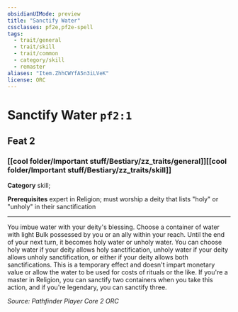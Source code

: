 ```yaml
---
obsidianUIMode: preview
title: "Sanctify Water"
cssclasses: pf2e,pf2e-spell
tags:
  - trait/general
  - trait/skill
  - trait/common
  - category/skill
  - remaster
aliases: "Item.ZhhCWYfA5n3iLVeK"
license: ORC
---
```

# Sanctify Water `pf2:1`
## Feat 2
### [[cool folder/Important stuff/Bestiary/zz_traits/general]][[cool folder/Important stuff/Bestiary/zz_traits/skill]]

**Category** skill; 



**Prerequisites** expert in Religion; must worship a deity that lists "holy" or "unholy" in their sanctification
* * *
You imbue water with your deity's blessing. Choose a container of water with light Bulk possessed by you or an ally within your reach. Until the end of your next turn, it becomes holy water or unholy water. You can choose holy water if your deity allows holy sanctification, unholy water if your deity allows unholy sanctification, or either if your deity allows both sanctifications. This is a temporary effect and doesn't impart monetary value or allow the water to be used for costs of rituals or the like. If you're a master in Religion, you can sanctify two containers when you take this action, and if you're legendary, you can sanctify three.

*Source: Pathfinder Player Core 2*
*ORC*